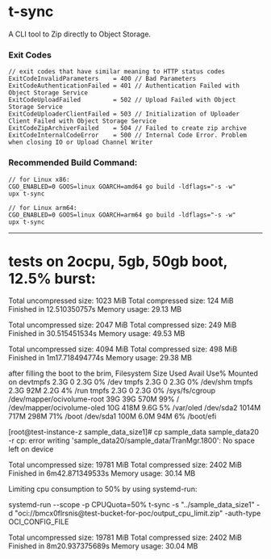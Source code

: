 # t-sync

A CLI tool to Zip directly to Object Storage.

### Exit Codes
```
// exit codes that have similar meaning to HTTP status codes
ExitCodeInvalidParameters    = 400 // Bad Parameters
ExitCodeAuthenticationFailed = 401 // Authentication Failed with Object Storage Service
ExitCodeUploadFailed         = 502 // Upload Failed with Object Storage Service
ExitCodeUploaderClientFailed = 503 // Initialization of Uploader Client Failed with Object Storage Service
ExitCodeZipArchiverFailed    = 504 // Failed to create zip archive
ExitCodeInternalCodeError    = 500 // Internal Code Error. Problem when closing IO or Upload Channel Writer
```

### Recommended Build Command:

```
// for Linux x86:
CGO_ENABLED=0 GOOS=linux GOARCH=amd64 go build -ldflags="-s -w"
upx t-sync
```

```
// for Linux arm64:
CGO_ENABLED=0 GOOS=linux GOARCH=arm64 go build -ldflags="-s -w"
upx t-sync
```

------------------------------------------------------

# tests on 2ocpu, 5gb, 50gb boot, 12.5% burst:

Total uncompressed size: 1023 MiB
Total compressed size: 124 MiB
Finished in 12.510350757s
Memory usage: 29.13 MB

Total uncompressed size: 2047 MiB
Total compressed size: 249 MiB
Finished in 30.515451534s
Memory usage: 49.53 MB

Total uncompressed size: 4094 MiB
Total compressed size: 498 MiB
Finished in 1m17.718494774s
Memory usage: 29.38 MB

after filling the boot to the brim,
Filesystem                  Size  Used Avail Use% Mounted on
devtmpfs                    2.3G     0  2.3G   0% /dev
tmpfs                       2.3G     0  2.3G   0% /dev/shm
tmpfs                       2.3G   92M  2.2G   4% /run
tmpfs                       2.3G     0  2.3G   0% /sys/fs/cgroup
/dev/mapper/ocivolume-root   39G   39G  570M  99% /
/dev/mapper/ocivolume-oled   10G  418M  9.6G   5% /var/oled
/dev/sda2                  1014M  717M  298M  71% /boot
/dev/sda1                   100M  6.0M   94M   6% /boot/efi

[root@test-instance-z sample_data_size1]# cp sample_data sample_data20 -r
cp: error writing 'sample_data20/sample_data/TranMgr.1800': No space left on device

Total uncompressed size: 19781 MiB
Total compressed size: 2402 MiB
Finished in 6m42.871349533s
Memory usage: 30.14 MB

Limiting cpu consumption to 50% by using systemd-run:

systemd-run --scope -p CPUQuota=50% t-sync -s "../sample_data_size1" -d "oci://bmcx0flrsnis@test-bucket-for-poc/output_cpu_limit.zip" -auth-type OCI_CONFIG_FILE

Total uncompressed size: 19781 MiB
Total compressed size: 2402 MiB
Finished in 8m20.937375689s
Memory usage: 30.04 MB